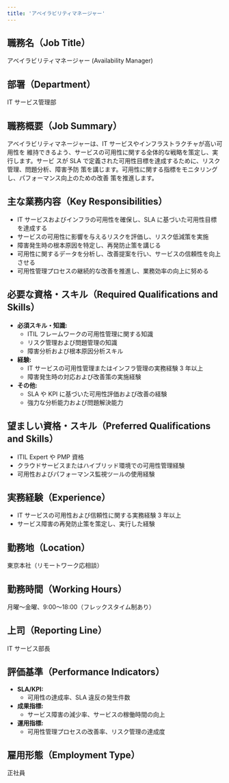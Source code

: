 ```yaml
---
title: 'アベイラビリティマネージャー'
---
```


## 職務名（Job Title）

アベイラビリティマネージャー (Availability Manager)

## 部署（Department）

IT サービス管理部

## 職務概要（Job Summary）

アベイラビリティマネージャーは、IT サービスやインフラストラクチャが高い可用性を
維持できるよう、サービスの可用性に関する全体的な戦略を策定し、実行します。サービ
スが SLA で定義された可用性目標を達成するために、リスク管理、問題分析、障害予防
策を講じます。可用性に関する指標をモニタリングし、パフォーマンス向上のための改善
策を推進します。

## 主な業務内容（Key Responsibilities）

- IT サービスおよびインフラの可用性を確保し、SLA に基づいた可用性目標を達成する
- サービスの可用性に影響を与えるリスクを評価し、リスク低減策を実施
- 障害発生時の根本原因を特定し、再発防止策を講じる
- 可用性に関するデータを分析し、改善提案を行い、サービスの信頼性を向上させる
- 可用性管理プロセスの継続的な改善を推進し、業務効率の向上に努める

## 必要な資格・スキル（Required Qualifications and Skills）

- **必須スキル・知識:**
  - ITIL フレームワークの可用性管理に関する知識
  - リスク管理および問題管理の知識
  - 障害分析および根本原因分析スキル
- **経験:**
  - IT サービスの可用性管理またはインフラ管理の実務経験 3 年以上
  - 障害発生時の対応および改善策の実施経験
- **その他:**
  - SLA や KPI に基づいた可用性評価および改善の経験
  - 強力な分析能力および問題解決能力

## 望ましい資格・スキル（Preferred Qualifications and Skills）

- ITIL Expert や PMP 資格
- クラウドサービスまたはハイブリッド環境での可用性管理経験
- 可用性およびパフォーマンス監視ツールの使用経験

## 実務経験（Experience）

- IT サービスの可用性および信頼性に関する実務経験 3 年以上
- サービス障害の再発防止策を策定し、実行した経験

## 勤務地（Location）

東京本社（リモートワーク応相談）

## 勤務時間（Working Hours）

月曜〜金曜、9:00〜18:00（フレックスタイム制あり）

## 上司（Reporting Line）

IT サービス部長

## 評価基準（Performance Indicators）

- **SLA/KPI:**
  - 可用性の達成率、SLA 違反の発生件数
- **成果指標:**
  - サービス障害の減少率、サービスの稼働時間の向上
- **運用指標:**
  - 可用性管理プロセスの改善率、リスク管理の達成度

## 雇用形態（Employment Type）

正社員
